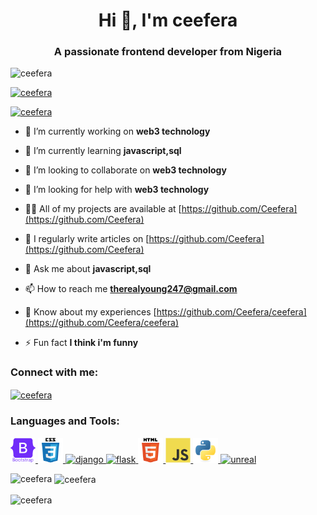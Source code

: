 <h1 align="center">Hi 👋, I'm ceefera</h1>
<h3 align="center">A passionate frontend developer from Nigeria</h3>

<p align="left"> <img src="https://komarev.com/ghpvc/?username=ceefera&label=Profile%20views&color=0e75b6&style=flat" alt="ceefera" /> </p>

<p align="left"> <a href="https://github.com/ryo-ma/github-profile-trophy"><img src="https://github-profile-trophy.vercel.app/?username=ceefera" alt="ceefera" /></a> </p>

<p align="left"> <a href="https://twitter.com/ceefera" target="blank"><img src="https://img.shields.io/twitter/follow/ceefera?logo=twitter&style=for-the-badge" alt="ceefera" /></a> </p>

- 🔭 I’m currently working on **web3 technology**

- 🌱 I’m currently learning **javascript,sql**

- 👯 I’m looking to collaborate on **web3 technology**

- 🤝 I’m looking for help with **web3 technology**

- 👨‍💻 All of my projects are available at [https://github.com/Ceefera](https://github.com/Ceefera)

- 📝 I regularly write articles on [https://github.com/Ceefera](https://github.com/Ceefera)

- 💬 Ask me about **javascript,sql**

- 📫 How to reach me **therealyoung247@gmail.com**

- 📄 Know about my experiences [https://github.com/Ceefera/ceefera](https://github.com/Ceefera/ceefera)

- ⚡ Fun fact **I think i'm funny**

<h3 align="left">Connect with me:</h3>
<p align="left">
<a href="https://twitter.com/ceefera" target="blank"><img align="center" src="https://raw.githubusercontent.com/rahuldkjain/github-profile-readme-generator/master/src/images/icons/Social/twitter.svg" alt="ceefera" height="30" width="40" /></a>
</p>

<h3 align="left">Languages and Tools:</h3>
<p align="left"> <a href="https://getbootstrap.com" target="_blank" rel="noreferrer"> <img src="https://raw.githubusercontent.com/devicons/devicon/master/icons/bootstrap/bootstrap-plain-wordmark.svg" alt="bootstrap" width="40" height="40"/> </a> <a href="https://www.w3schools.com/css/" target="_blank" rel="noreferrer"> <img src="https://raw.githubusercontent.com/devicons/devicon/master/icons/css3/css3-original-wordmark.svg" alt="css3" width="40" height="40"/> </a> <a href="https://www.djangoproject.com/" target="_blank" rel="noreferrer"> <img src="https://cdn.worldvectorlogo.com/logos/django.svg" alt="django" width="40" height="40"/> </a> <a href="https://flask.palletsprojects.com/" target="_blank" rel="noreferrer"> <img src="https://www.vectorlogo.zone/logos/pocoo_flask/pocoo_flask-icon.svg" alt="flask" width="40" height="40"/> </a> <a href="https://www.w3.org/html/" target="_blank" rel="noreferrer"> <img src="https://raw.githubusercontent.com/devicons/devicon/master/icons/html5/html5-original-wordmark.svg" alt="html5" width="40" height="40"/> </a> <a href="https://developer.mozilla.org/en-US/docs/Web/JavaScript" target="_blank" rel="noreferrer"> <img src="https://raw.githubusercontent.com/devicons/devicon/master/icons/javascript/javascript-original.svg" alt="javascript" width="40" height="40"/> </a> <a href="https://www.python.org" target="_blank" rel="noreferrer"> <img src="https://raw.githubusercontent.com/devicons/devicon/master/icons/python/python-original.svg" alt="python" width="40" height="40"/> </a> <a href="https://unrealengine.com/" target="_blank" rel="noreferrer"> <img src="https://raw.githubusercontent.com/kenangundogan/fontisto/036b7eca71aab1bef8e6a0518f7329f13ed62f6b/icons/svg/brand/unreal-engine.svg" alt="unreal" width="40" height="40"/> </a> </p>

<p><img align="left" src="https://github-readme-stats.vercel.app/api/top-langs?username=ceefera&show_icons=true&locale=en&layout=compact" alt="ceefera" /></p>

<p>&nbsp;<img align="center" src="https://github-readme-stats.vercel.app/api?username=ceefera&show_icons=true&locale=en" alt="ceefera" /></p>

<p><img align="center" src="https://github-readme-streak-stats.herokuapp.com/?user=ceefera&" alt="ceefera" /></p>
